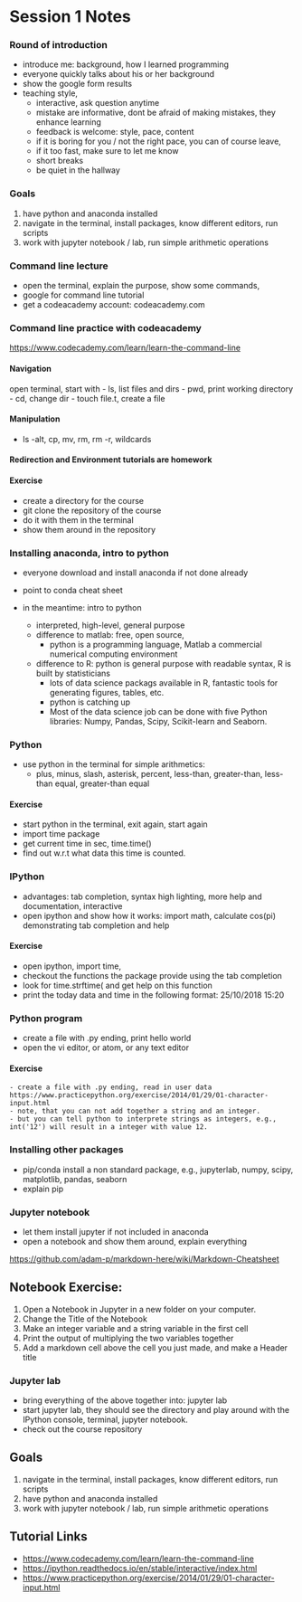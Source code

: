 # Session 1 Notes 
### Round of introduction
- introduce me: background, how I learned programming 
- everyone quickly talks about his or her background
- show the google form results
- teaching style, 
	- interactive, ask question anytime 
	- mistake are informative, dont be afraid of making mistakes, they enhance learning
	- feedback is welcome: style, pace, content
	- if it is boring for you / not the right pace, you can of course leave,
	- if it too fast, make sure to let me know 
	- short breaks 
	- be quiet in the hallway

### Goals 
1) have python and anaconda installed 
2) navigate in the terminal, install packages, know different editors, run scripts 
3) work with jupyter notebook / lab, run simple arithmetic operations

### Command line lecture 
- open the terminal, explain the purpose, show some commands, 
- google for command line tutorial
- get a codeacademy account: codeacademy.com 

### Command line practice with codeacademy
https://www.codecademy.com/learn/learn-the-command-line
#### Navigation
open terminal, start with 
	- ls, list files and dirs
	- pwd, print working directory
	- cd, change dir
	- touch file.t, create a file
#### Manipulation 
- ls -alt, cp, mv, rm, rm -r, wildcards 

#### Redirection and Environment tutorials are homework

#### Exercise 
- create a directory for the course 
- git clone the repository of the course 
- do it with them in the terminal 
- show them around in the repository

### Installing anaconda, intro to python
- everyone download and install anaconda if not done already 
- point to conda cheat sheet 

- in the meantime: intro to python
	- interpreted, high-level, general purpose
	- difference to matlab: free, open source, 
		- python is a programming language, Matlab a commercial numerical computing environment 
	- difference to R: python is general purpose with readable syntax, R is built by statisticians 
		- lots of data science packags available in R, fantastic tools for generating figures, tables, etc. 
		- python is catching up 
		- Most of the data science job can be done with five Python libraries: Numpy, Pandas, Scipy, Scikit-learn and Seaborn. 
		
### Python 
- use python in the terminal for simple arithmetics: 
	- plus, minus, slash, asterisk, percent, less-than, greater-than, less-than equal, greater-than equal

#### Exercise 
- start python in the terminal, exit again, start again
- import time package 
- get current time in sec, time.time()
- find out w.r.t what data this time is counted. 

### IPython
- advantages: tab completion, syntax high lighting, more help and documentation, interactive
- open ipython and show how it works: import math, calculate cos(pi) demonstrating tab completion and help

#### Exercise 
- open ipython, import time, 
- checkout the functions the package provide using the tab completion 
- look for time.strftime( and get help on this function
- print the today data and time in the following format: 25/10/2018 15:20

### Python program
- create a file with .py ending, print hello world 
- open the vi editor, or atom, or any text editor

#### Exercise 
	- create a file with .py ending, read in user data
	https://www.practicepython.org/exercise/2014/01/29/01-character-input.html
	- note, that you can not add together a string and an integer. 
	- but you can tell python to interprete strings as integers, e.g., int('12') will result in a integer with value 12. 

### Installing other packages 
- pip/conda install a non standard package, e.g., jupyterlab, numpy, scipy, matplotlib, pandas, seaborn
- explain pip 

### Jupyter notebook
- let them install jupyter if not included in anaconda 
- open a notebook and show them around, explain everything

https://github.com/adam-p/markdown-here/wiki/Markdown-Cheatsheet

## Notebook Exercise:

  1. Open a Notebook in Jupyter in a new folder on your computer.
  2. Change the Title of the Notebook
  3. Make an integer variable and a string variable in the first cell
  4. Print the output of multiplying the two variables together
  5. Add a markdown cell above the cell you just made, and make a Header title

### Jupyter lab 
- bring everything of the above together into: jupyter lab
- start jupyter lab, they should see the directory and play around with the IPython console, terminal, jupyter notebook. 
- check out the course repository

## Goals
1) navigate in the terminal, install packages, know different editors, run scripts 
2) have python and anaconda installed
3) work with jupyter notebook / lab, run simple arithmetic operations

## Tutorial Links
- https://www.codecademy.com/learn/learn-the-command-line
- https://ipython.readthedocs.io/en/stable/interactive/index.html
- https://www.practicepython.org/exercise/2014/01/29/01-character-input.html

